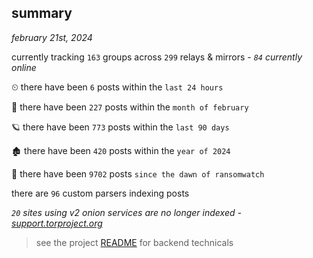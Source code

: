 
## summary
_february 21st, 2024_

currently tracking `163` groups across `299` relays & mirrors - _`84` currently online_

⏲ there have been `6` posts within the `last 24 hours`

🦈 there have been `227` posts within the `month of february`

🪐 there have been `773` posts within the `last 90 days`

🏚 there have been `420` posts within the `year of 2024`

🦕 there have been `9702` posts `since the dawn of ransomwatch`

there are `96` custom parsers indexing posts

_`20` sites using v2 onion services are no longer indexed - [support.torproject.org](https://support.torproject.org/onionservices/v2-deprecation/)_

> see the project [README](https://github.com/joshhighet/ransomwatch#ransomwatch--) for backend technicals

